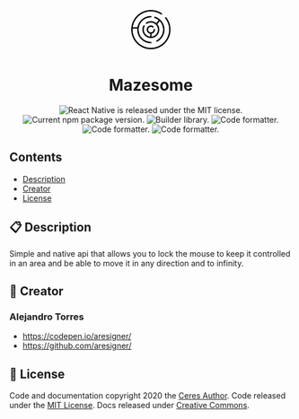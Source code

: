<p align="center">
  <img src="./sources/assets/images/logo.png" alt="Logo" width="80" height="80">
</p>

<h1 align="center">Mazesome</h1>

<p align="center">
  <img src="https://img.shields.io/badge/license-MIT-orange.svg" alt="React Native is released under the MIT license." />
  <img src="https://img.shields.io/badge/npm%20version-6.13.7-success.svg" alt="Current npm package version." />
  <img src="https://img.shields.io/badge/builder-Typescript-blue.svg" alt="Builder library." />
  <img src="https://img.shields.io/badge/formatter-Prettier-blueviolet.svg" alt="Code formatter." />
  <img src="https://img.shields.io/badge/api-Rellax-yellow.svg" alt="Code formatter." />
  <img src="https://img.shields.io/badge/preprocessor-Sass-ff69b4.svg" alt="Code formatter." />
</p>

## Contents

- [Description](#-description)
- [Creator](#-creator)
- [License](#-license)

## 📋 Description

Simple and native api that allows you to lock the mouse to keep it controlled in an area and be able to move it in any direction and to infinity.

## 👏 Creator

### Alejandro Torres

- <https://codepen.io/aresigner/>
- <https://github.com/aresigner/>

## 📄 License

Code and documentation copyright 2020 the [Ceres Author](https://github.com/aresigner/). Code released under the [MIT License](https://github.com/twbs/bootstrap/blob/master/LICENSE). Docs released under [Creative Commons](https://github.com/twbs/bootstrap/blob/master/docs/LICENSE).

